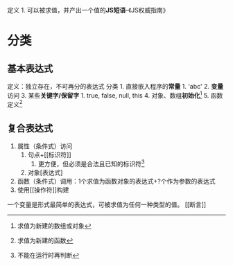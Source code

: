 定义
	1. 可以被求值，并产出一个值的**JS短语**-《JS权威指南》

# 分类
## 基本表达式
定义：独立存在，不可再分的表达式
分类
	1. 直接嵌入程序的**常量**
		1. 'abc'
	2. **变量**访问
	3. 某些**关键字/保留字**
		1. true, false, null, this
	4. 对象、数组**初始化**[^1]
	5. 函数定义[^2]

## 复合表达式
1. 属性（条件式）访问
	1. 句点+[[标识符]] 
		1. 更方便，但必须是合法且已知的标识符[^3]
	2. 对象\[表达式] 
2. 函数（条件式）调用：1个求值为函数对象的表达式+?个作为参数的表达式
3. 使用[[操作符]]构建

一个变量是形式最简单的表达式，可被求值为任何一种类型的值。
[[断言]]

[^1]: 求值为新建的数组或对象
[^2]: 求值为新建的函数
[^3]: 不能在运行时再判断